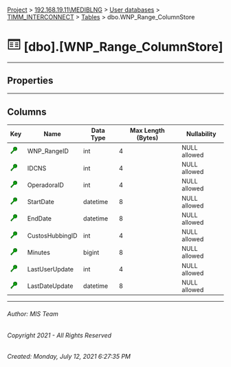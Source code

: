 #### 

[Project](../../../../index.md) > [192.168.19.11\\MEDIBLNG](../../../index.md) > [User databases](../../index.md) > [TIMM_INTERCONNECT](../index.md) > [Tables](Tables.md) > dbo.WNP_Range_ColumnStore

# ![Tables](../../../../Images/Table32.png) [dbo].[WNP_Range_ColumnStore]

---

## <a name="#properties"></a>Properties



---

## <a name="#columns"></a>Columns

| Key | Name | Data Type | Max Length (Bytes) | Nullability |
|---|---|---|---|---|
| [![Cluster Key cci_WNP_Range_ColumnStore: WNP_RangeID\IDCNS\OperadoraID\StartDate\EndDate\CustosHubbingID\Minutes\LastUserUpdate\LastDateUpdate](../../../../Images/cluster.png)](#indexes) | WNP_RangeID | int | 4 | NULL allowed |
| [![Cluster Key cci_WNP_Range_ColumnStore: WNP_RangeID\IDCNS\OperadoraID\StartDate\EndDate\CustosHubbingID\Minutes\LastUserUpdate\LastDateUpdate](../../../../Images/cluster.png)](#indexes) | IDCNS | int | 4 | NULL allowed |
| [![Cluster Key cci_WNP_Range_ColumnStore: WNP_RangeID\IDCNS\OperadoraID\StartDate\EndDate\CustosHubbingID\Minutes\LastUserUpdate\LastDateUpdate](../../../../Images/cluster.png)](#indexes) | OperadoraID | int | 4 | NULL allowed |
| [![Cluster Key cci_WNP_Range_ColumnStore: WNP_RangeID\IDCNS\OperadoraID\StartDate\EndDate\CustosHubbingID\Minutes\LastUserUpdate\LastDateUpdate](../../../../Images/cluster.png)](#indexes) | StartDate | datetime | 8 | NULL allowed |
| [![Cluster Key cci_WNP_Range_ColumnStore: WNP_RangeID\IDCNS\OperadoraID\StartDate\EndDate\CustosHubbingID\Minutes\LastUserUpdate\LastDateUpdate](../../../../Images/cluster.png)](#indexes) | EndDate | datetime | 8 | NULL allowed |
| [![Cluster Key cci_WNP_Range_ColumnStore: WNP_RangeID\IDCNS\OperadoraID\StartDate\EndDate\CustosHubbingID\Minutes\LastUserUpdate\LastDateUpdate](../../../../Images/cluster.png)](#indexes) | CustosHubbingID | int | 4 | NULL allowed |
| [![Cluster Key cci_WNP_Range_ColumnStore: WNP_RangeID\IDCNS\OperadoraID\StartDate\EndDate\CustosHubbingID\Minutes\LastUserUpdate\LastDateUpdate](../../../../Images/cluster.png)](#indexes) | Minutes | bigint | 8 | NULL allowed |
| [![Cluster Key cci_WNP_Range_ColumnStore: WNP_RangeID\IDCNS\OperadoraID\StartDate\EndDate\CustosHubbingID\Minutes\LastUserUpdate\LastDateUpdate](../../../../Images/cluster.png)](#indexes) | LastUserUpdate | int | 4 | NULL allowed |
| [![Cluster Key cci_WNP_Range_ColumnStore: WNP_RangeID\IDCNS\OperadoraID\StartDate\EndDate\CustosHubbingID\Minutes\LastUserUpdate\LastDateUpdate](../../../../Images/cluster.png)](#indexes) | LastDateUpdate | datetime | 8 | NULL allowed |


---

###### Author:  MIS Team

###### Copyright 2021 - All Rights Reserved

###### Created: Monday, July 12, 2021 6:27:35 PM

